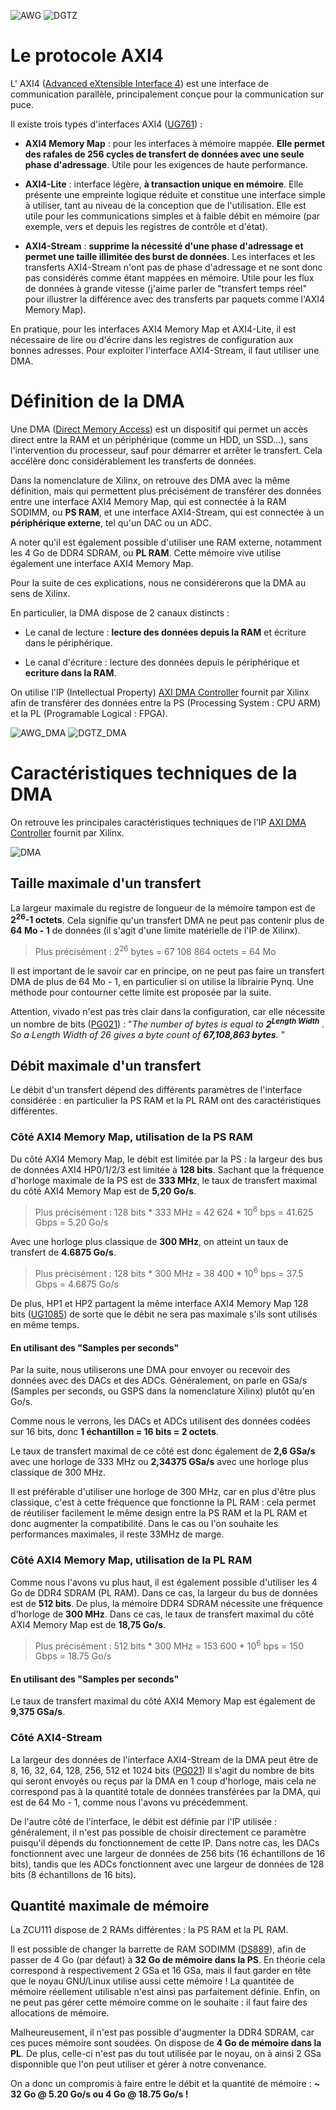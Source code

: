 ![AWG](./../images/AWG.png?raw=true "Architecture de l'AWG")
![DGTZ](./../images/DGTZ.png?raw=true "Architecture du DGTZ")

# Le protocole AXI4

L' AXI4 ([Advanced eXtensible Interface 4](https://en.wikipedia.org/wiki/Advanced_eXtensible_Interface)) est une interface de communication parallèle, principalement conçue pour la communication sur puce.

Il existe trois types d'interfaces AXI4 ([UG761](https://docs.xilinx.com/v/u/en-US/ug761_axi_reference_guide)) :

- **AXI4 Memory Map** : pour les interfaces à mémoire mappée.
**Elle permet des rafales de 256 cycles de transfert de données avec une seule phase d'adressage**.
Utile pour les exigences de haute performance.

- **AXI4-Lite** : interface légère, **à transaction unique en mémoire**.
Elle présente une empreinte logique réduite et constitue une interface simple à utiliser, tant au niveau de la conception que de l'utilisation.
Elle est utile pour les communications simples et à faible débit en mémoire (par exemple, vers et depuis les registres de contrôle et d'état).

- **AXI4-Stream** : **supprime la nécessité d'une phase d'adressage et permet une taille illimitée des burst de données**.
Les interfaces et les transferts AXI4-Stream n'ont pas de phase d'adressage et ne sont donc pas considérés comme étant mappées en mémoire.
Utile pour les flux de données à grande vitesse (j'aime parler de "transfert temps réel" pour illustrer la différence avec des transferts par paquets comme l'AXI4 Memory Map).

En pratique, pour les interfaces AXI4 Memory Map et AXI4-Lite, il est nécessaire de lire ou d'écrire dans les registres de configuration aux bonnes adresses.
Pour exploiter l'interface AXI4-Stream, il faut utiliser une DMA.

# Définition de la DMA

Une DMA ([Direct Memory Access](https://en.wikipedia.org/wiki/Direct_memory_access)) est un dispositif qui permet un accès direct entre la RAM et un périphérique (comme un HDD, un SSD...), sans l'intervention du processeur, sauf pour démarrer et arrêter le transfert.
Cela accélère donc considérablement les transferts de données.

Dans la nomenclature de Xilinx, on retrouve des DMA avec la même définition, mais qui permettent plus précisément de transférer des données entre une interface AXI4 Memory Map, qui est connectée à la RAM SODIMM, ou **PS RAM**, et une interface AXI4-Stream, qui est connectée à un **périphérique externe**, tel qu'un DAC ou un ADC.

A noter qu'il est également possible d'utiliser une RAM externe, notamment les 4 Go de DDR4 SDRAM, ou **PL RAM**.
Cette mémoire vive utilise également une interface AXI4 Memory Map.

Pour la suite de ces explications, nous ne considérerons que la DMA au sens de Xilinx.

En particulier, la DMA dispose de 2 canaux distincts :

- Le canal de lecture : **lecture des données depuis la RAM** et écriture dans le périphérique.

- Le canal d'écriture : lecture des données depuis le périphérique et **ecriture dans la RAM**.

On utilise l'IP (Intellectual Property) [AXI DMA Controller](https://www.xilinx.com/products/intellectual-property/axi_dma.html) fournit par Xilinx afin de transférer des données entre la PS (Processing System : CPU ARM) et la PL (Programable Logical : FPGA).

![AWG_DMA](./../images/AWG_dma.png?raw=true "Disposition de la DMA dans l'architecture de l'AWG")
![DGTZ_DMA](./../images/DGTZ_dma.png?raw=true "Disposition de la DMA dans l'architecture du DGTZ")

# Caractéristiques techniques de la DMA

On retrouve les principales caractéristiques techniques de l'IP [AXI DMA Controller](https://www.xilinx.com/products/intellectual-property/axi_dma.html) fournit par Xilinx.

![DMA](./../images/DMA.png?raw=true "IP Xilinx AXI DMA Controller")

## Taille maximale d'un transfert

La largeur maximale du registre de longueur de la mémoire tampon est de **2<sup>26</sup>-1 octets**.
Cela signifie qu'un transfert DMA ne peut pas contenir plus de **64 Mo - 1** de données (il s'agit d'une limite matérielle de l'IP de Xilinx).

> Plus précisément : 2<sup>26</sup> bytes = 67 108 864 octets = 64 Mo

Il est important de le savoir car en principe, on ne peut pas faire un transfert DMA de plus de 64 Mo - 1, en particulier si on utilise la librairie Pynq.
Une méthode pour contourner cette limite est proposée par la suite.

Attention, vivado n'est pas très clair dans la configuration, car elle nécessite un nombre de bits ([PG021](https://docs.xilinx.com/r/en-US/pg021_axi_dma)) : "*The number of bytes is equal to **2<sup>Length Width</sup>** . So a Length Width of 26 gives a byte count of **67,108,863 bytes**.* "

## Débit maximale d'un transfert

Le débit d'un transfert dépend des différents paramètres de l'interface considérée : en particulier la PS RAM et la PL RAM ont des caractéristiques différentes.

### Côté AXI4 Memory Map, utilisation de la PS RAM

Du côté AXI4 Memory Map, le débit est limitée par la PS : la largeur des bus de données AXI4 HP0/1/2/3 est limitée à **128 bits**.
Sachant que la fréquence d'horloge maximale de la PS est de **333 MHz**, le taux de transfert maximal du côté AXI4 Memory Map est de **5,20 Go/s**.

> Plus précisément : 128 bits * 333 MHz = 42 624 * 10<sup>6</sup> bps = 41.625 Gbps = 5.20 Go/s

Avec une horloge plus classique de **300 MHz**, on atteint un taux de transfert de **4.6875 Go/s**.

> Plus précisément : 128 bits * 300 MHz = 38 400 * 10<sup>6</sup> bps = 37.5 Gbps = 4.6875 Go/s

De plus, HP1 et HP2 partagent la même interface AXI4 Memory Map 128 bits ([UG1085](https://www.xilinx.com/support/documentation/user_guides/ug1085-zynq-ultrascale-trm.pdf)) de sorte que le débit ne sera pas maximale s'ils sont utilisés en même temps.

#### En utilisant des "Samples per seconds"

Par la suite, nous utiliserons une DMA pour envoyer ou recevoir des données avec des DACs et des ADCs.
Généralement, on parle en GSa/s (Samples per seconds, ou GSPS dans la nomenclature Xilinx) plutôt qu'en Go/s.

Comme nous le verrons, les DACs et ADCs utilisent des données codées sur 16 bits, donc **1 échantillon = 16 bits = 2 octets**.

Le taux de transfert maximal de ce côté est donc également de **2,6 GSa/s** avec une horloge de 333 MHz ou **2,34375 GSa/s** avec une horloge plus classique de 300 MHz.

Il est préférable d'utiliser une horloge de 300 MHz, car en plus d'être plus classique, c'est à cette fréquence que fonctionne la PL RAM : cela permet de réutiliser facilement le même design entre la PS RAM et la PL RAM et donc augmenter la compatibilité.
Dans le cas ou l'on souhaite les performances maximales, il reste 33MHz de marge.

### Côté AXI4 Memory Map, utilisation de la PL RAM

Comme nous l'avons vu plus haut, il est également possible d'utiliser les 4 Go de DDR4 SDRAM (PL RAM).
Dans ce cas, la largeur du bus de données est de **512 bits**.
De plus, la mémoire DDR4 SDRAM nécessite une fréquence d'horloge de **300 MHz**.
Dans ce cas, le taux de transfert maximal du côté AXI4 Memory Map est de **18,75 Go/s**.
							
> Plus précisément : 512 bits * 300 MHz = 153 600 * 10<sup>6</sup> bps = 150 Gbps = 18.75 Go/s

#### En utilisant des "Samples per seconds"

Le taux de transfert maximal du côté AXI4 Memory Map est également de **9,375 GSa/s**.

### Côté AXI4-Stream

La largeur des données de l'interface AXI4-Stream de la DMA peut être de 8, 16, 32, 64, 128, 256, 512 et 1024 bits ([PG021](https://docs.xilinx.com/r/en-US/pg021_axi_dma))
Il s'agit du nombre de bits qui seront envoyés ou reçus par la DMA en 1 coup d'horloge, mais cela ne correspond pas à la quantité totale de données transférées par la DMA, qui est de 64 Mo - 1, comme nous l'avons vu précédemment.

De l'autre côté de l'interface, le débit est définie par l'IP utilisée : généralement, il n'est pas possible de choisir directement ce paramètre puisqu'il dépends du fonctionnement de cette IP.
Dans notre cas, les DACs fonctionnent avec une largeur de données de 256 bits (16 échantillons de 16 bits), tandis que les ADCs fonctionnent avec une largeur de données de 128 bits (8 échantillons de 16 bits).

## Quantité maximale de mémoire

La ZCU111 dispose de 2 RAMs différentes : la PS RAM et la PL RAM.

Il est possible de changer la barrette de RAM SODIMM ([DS889](https://docs.xilinx.com/v/u/en-US/ds889-zynq-usp-rfsoc-overview)), afin de passer de 4 Go (par défaut) à **32 Go de mémoire dans la PS**.
En théorie cela correspond à respectivement 2 GSa et 16 GSa, mais il faut garder en tête que le noyau GNU/Linux utilise aussi cette mémoire !
La quantitée de mémoire réellement utilisable n'est ainsi pas parfaitement définie.
Enfin, on ne peut pas gérer cette mémoire comme on le souhaite : il faut faire des allocations de mémoire.

Malheureusement, il n'est pas possible d'augmenter la DDR4 SDRAM, car ces puces mémoire sont soudées.
On dispose de **4 Go de mémoire dans la PL**.
De plus, celle-ci n'est pas du tout utilisée par le noyau, on à ainsi 2 GSa disponnible que l'on peut utiliser et gérer à notre convenance.

On a donc un compromis à faire entre le débit et la quantité de mémoire : **~ 32 Go @ 5.20 Go/s ou 4 Go @ 18.75 Go/s !**
